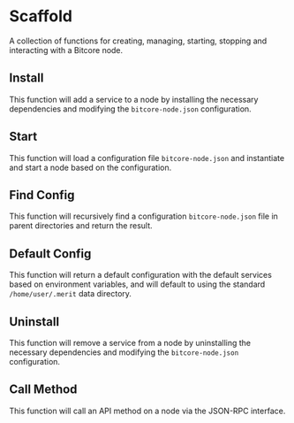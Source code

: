 # Scaffold
A collection of functions for creating, managing, starting, stopping and interacting with a Bitcore node.

## Install
This function will add a service to a node by installing the necessary dependencies and modifying the `bitcore-node.json` configuration.

## Start
This function will load a configuration file `bitcore-node.json` and instantiate and start a node based on the configuration.

## Find Config
This function will recursively find a configuration `bitcore-node.json` file in parent directories and return the result.

## Default Config
This function will return a default configuration with the default services based on environment variables, and will default to using the standard `/home/user/.merit` data directory.

## Uninstall
This function will remove a service from a node by uninstalling the necessary dependencies and modifying the `bitcore-node.json` configuration.

## Call Method
This function will call an API method on a node via the JSON-RPC interface.
